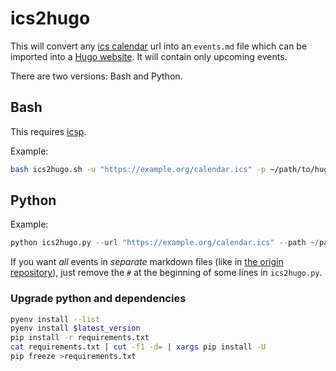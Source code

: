 # ics2hugo

This will convert any [ics calendar][ics] url into an `events.md` file
which can be imported into a [Hugo website][hugo]. It will contain only
upcoming events.

There are two versions: Bash and Python.

## Bash

This requires [icsp][].

Example:

```bash
bash ics2hugo.sh -u "https://example.org/calendar.ics" -p ~/path/to/hugo/content/calendar
```

## Python

Example:

```py
python ics2hugo.py --url "https://example.org/calendar.ics" --path ~/path/to/hugo/content/calendar
```

If you want *all* events in *separate* markdown files (like in [the
origin repository][origin]), just remove the `#` at the beginning of
some lines in `ics2hugo.py`.

### Upgrade python and dependencies

```bash
pyenv install --list
pyenv install $latest_version
pip install -r requirements.txt
cat requirements.txt | cut -f1 -d= | xargs pip install -U
pip freeze >requirements.txt
```

[hugo]: https://gohugo.io
[ics]: https://en.wikipedia.org/wiki/ICalendar
[icsp]: https://github.com/loteoo/icsp
[origin]: https://github.com/tomluvoe/ics2hugo
